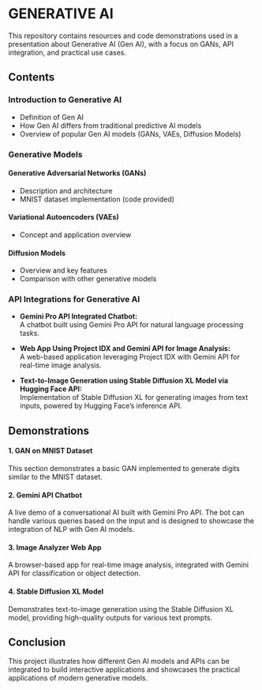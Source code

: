 # GENERATIVE AI

This repository contains resources and code demonstrations used in a presentation about Generative AI (Gen AI), with a focus on GANs, API integration, and practical use cases.

## Contents

### Introduction to Generative AI

- Definition of Gen AI  
- How Gen AI differs from traditional predictive AI models  
- Overview of popular Gen AI models (GANs, VAEs, Diffusion Models)

### Generative Models

#### Generative Adversarial Networks (GANs)

- Description and architecture  
- MNIST dataset implementation (code provided)

#### Variational Autoencoders (VAEs)

- Concept and application overview

#### Diffusion Models

- Overview and key features  
- Comparison with other generative models

### API Integrations for Generative AI

- **Gemini Pro API Integrated Chatbot:**  
  A chatbot built using Gemini Pro API for natural language processing tasks.

- **Web App Using Project IDX and Gemini API for Image Analysis:**  
  A web-based application leveraging Project IDX with Gemini API for real-time image analysis.

- **Text-to-Image Generation using Stable Diffusion XL Model via Hugging Face API:**  
  Implementation of Stable Diffusion XL for generating images from text inputs, powered by Hugging Face’s inference API.

## Demonstrations

#### 1. GAN on MNIST Dataset

This section demonstrates a basic GAN implemented to generate digits similar to the MNIST dataset.

#### 2. Gemini API Chatbot

A live demo of a conversational AI built with Gemini Pro API. The bot can handle various queries based on the input and is designed to showcase the integration of NLP with Gen AI models.

#### 3. Image Analyzer Web App

A browser-based app for real-time image analysis, integrated with Gemini API for classification or object detection.

#### 4. Stable Diffusion XL Model

Demonstrates text-to-image generation using the Stable Diffusion XL model, providing high-quality outputs for various text prompts.

## Conclusion

This project illustrates how different Gen AI models and APIs can be integrated to build interactive applications and showcases the practical applications of modern generative models.
